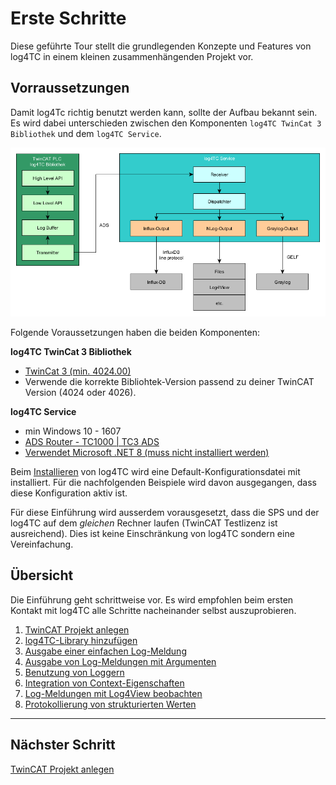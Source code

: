 # Erste Schritte

Diese geführte Tour stellt die grundlegenden Konzepte und Features von log4TC in einem kleinen zusammenhängenden Projekt vor.

## Vorraussetzungen

Damit log4Tc richtig benutzt werden kann, sollte der Aufbau bekannt sein. Es wird dabei unterschieden zwischen den Komponenten `log4TC TwinCat 3 Bibliothek` und dem `log4TC Service`.

![architektur](assets/architektur.png)

Folgende Voraussetzungen haben die beiden Komponenten:

**log4TC TwinCat 3 Bibliothek**

* [TwinCat 3 (min. 4024.00)](https://www.beckhoff.com/de-de/support/downloadfinder/suchergebnis/?download_group=725136885)
* Verwende die korrekte Bibliohtek-Version passend zu deiner TwinCAT Version (4024 oder 4026).

**log4TC Service**

* min Windows 10 - 1607
* [ADS Router - TC1000 | TC3 ADS](https://www.beckhoff.com/de-de/support/downloadfinder/suchergebnis/?download_group=97028369)
* [Verwendet Microsoft .NET 8 (muss nicht installiert werden)](https://github.com/dotnet/core/blob/main/release-notes/8.0/supported-os.md)

Beim [Installieren](../reference/installation.md) von log4TC wird eine Default-Konfigurationsdatei mit installiert. Für die nachfolgenden Beispiele wird davon ausgegangen, dass diese Konfiguration aktiv ist.

Für diese Einführung wird ausserdem vorausgesetzt, dass die SPS und der log4TC auf dem *gleichen* Rechner laufen (TwinCAT Testlizenz ist ausreichend). Dies ist keine Einschränkung von log4TC sondern eine Vereinfachung.

## Übersicht

Die Einführung geht schrittweise vor. Es wird empfohlen beim ersten Kontakt mit log4TC alle Schritte nacheinander selbst auszuprobieren.

1. [TwinCAT Projekt anlegen](create_twincat_project.md)
2. [log4TC-Library hinzufügen](add_log4tc_lib.md)
3. [Ausgabe einer einfachen Log-Meldung](simple_logging.md)
4. [Ausgabe von Log-Meldungen mit Argumenten](argument_logging.md)
5. [Benutzung von Loggern](logger_usage.md)
6. [Integration von Context-Eigenschaften](context_usage.md)
7. [Log-Meldungen mit Log4View beobachten](tools_log4view.md)
8. [Protokollierung von strukturierten Werten](write_structured_values.md)

---

## Nächster Schritt

[TwinCAT Projekt anlegen](create_twincat_project.md)

